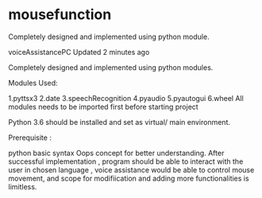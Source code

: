# mousefunction
Completely designed and implemented using python module.

voiceAssistancePC Updated 2 minutes ago

Completely designed and implemented using python modules.

Modules Used:

  1.pyttsx3
  2.date
  3.speechRecognition
  4.pyaudio
  5.pyautogui
  6.wheel All modules needs to be imported first before starting project

Python 3.6 should be installed and set as virtual/ main environment.

Prerequisite :

python basic syntax Oops concept for better understanding. After successful implementation , program should be able to interact with the user in chosen language , voice assistance would be able to control mouse movement, and scope for modifiication and adding more functionalities is limitless.


